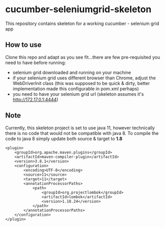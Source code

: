 # cucumber-seleniumgrid-skeleton
This repository contains skeleton for a working cucumber - selenium grid app

## How to use
Clone this repo and adapt as you see fit...there are few pre-requisited you need to have before running:
* selenium grid downloaded and running on your machine
* if your selenium grid uses different browser than Chrome, adjust the WebDriverInit class (this was supposed to be quick & dirty, better implementation made this configurable in pom.xml perhaps)
* you need to have your selenium grid url (skeleton assumes it's http://172.17.0.1:4444)

## Note
Currently, this skeleton project is set to use java 11, however technically there is no code that would not be compatible with java 8. To compile the code to java 8 simply update both source & target to **1.8**

```
<plugin>
    <groupId>org.apache.maven.plugins</groupId>
    <artifactId>maven-compiler-plugin</artifactId>
    <version>3.8.1</version>
    <configuration>
        <encoding>UTF-8</encoding>
        <source>11</source>
        <target>11</target>
        <annotationProcessorPaths>
            <path>
                <groupId>org.projectlombok</groupId>
                <artifactId>lombok</artifactId>
                <version>1.18.24</version>
            </path>
        </annotationProcessorPaths>
    </configuration>
</plugin>
```

